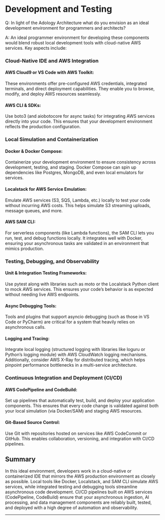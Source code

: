# Development and Testing
Q: In light of the Adology Architecture what do you envision as an ideal development environment for programmers and architects?

A: An ideal programmer environment for developing these components would blend robust local development tools with cloud-native AWS services. Key aspects include:

### Cloud-Native IDE and AWS Integration
####	AWS Cloud9 or VS Code with AWS Toolkit:
These environments offer pre-configured AWS credentials, integrated terminals, and direct deployment capabilities. They enable you to browse, modify, and deploy AWS resources seamlessly.
#### AWS CLI & SDKs:
Use boto3 (and aiobotocore for async tasks) for integrating AWS services directly into your code. This ensures that your development environment reflects the production configuration.

### Local Simulation and Containerization
####	Docker & Docker Compose:
Containerize your development environment to ensure consistency across development, testing, and staging. Docker Compose can spin up dependencies like Postgres, MongoDB, and even local emulators for services.
####	Localstack for AWS Service Emulation:
Emulate AWS services (S3, SQS, Lambda, etc.) locally to test your code without incurring AWS costs. This helps simulate S3 streaming uploads, message queues, and more.
####	AWS SAM CLI:
For serverless components (like Lambda functions), the SAM CLI lets you run, test, and debug functions locally. It integrates well with Docker, ensuring your asynchronous tasks are validated in an environment that mimics production.

### Testing, Debugging, and Observability
####	Unit & Integration Testing Frameworks:
Use pytest along with libraries such as moto or the Localstack Python client to mock AWS services. This ensures your code’s behavior is as expected without needing live AWS endpoints.
####	Async Debugging Tools:
Tools and plugins that support asyncio debugging (such as those in VS Code or PyCharm) are critical for a system that heavily relies on asynchronous calls.
####	Logging and Tracing:
Integrate local logging (structured logging with libraries like loguru or Python’s logging module) with AWS CloudWatch logging mechanisms. Additionally, consider AWS X-Ray for distributed tracing, which helps pinpoint performance bottlenecks in a multi-service architecture.

### Continuous Integration and Deployment (CI/CD)
#### AWS CodePipeline and CodeBuild:
Set up pipelines that automatically test, build, and deploy your application components. This ensures that every code change is validated against both your local simulation (via Docker/SAM) and staging AWS resources.
####	Git-Based Source Control:
Use Git with repositories hosted on services like AWS CodeCommit or GitHub. This enables collaboration, versioning, and integration with CI/CD pipelines.

## Summary

In this ideal environment, developers work in a cloud-native or containerized IDE that mirrors the AWS production environment as closely as possible. Local tools like Docker, Localstack, and SAM CLI simulate AWS services, while integrated testing and debugging tools streamline asynchronous code development. CI/CD pipelines built on AWS services (CodePipeline, CodeBuild) ensure that your asynchronous ingestion, AI processing, and data management components are reliably built, tested, and deployed with a high degree of automation and observability.

----
